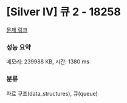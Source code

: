 # [Silver IV] 큐 2 - 18258 

[문제 링크](https://www.acmicpc.net/problem/18258) 

### 성능 요약

메모리: 239988 KB, 시간: 1380 ms

### 분류

자료 구조(data_structures), 큐(queue)

